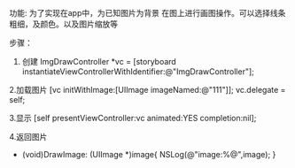 功能:
为了实现在app中，为已知图片为背景 在图上进行画图操作。可以选择线条粗细，及颜色。以及图片缩放等


步骤：
1. 创建
ImgDrawController *vc = [storyboard instantiateViewControllerWithIdentifier:@"ImgDrawController"];

2.加载图片
[vc initWithImage:[UIImage imageNamed:@"111"]];
vc.delegate = self;

3.显示
[self presentViewController:vc animated:YES completion:nil];

4.返回图片
- (void)DrawImage: (UIImage *)image{
    NSLog(@"image:%@",image);
}

